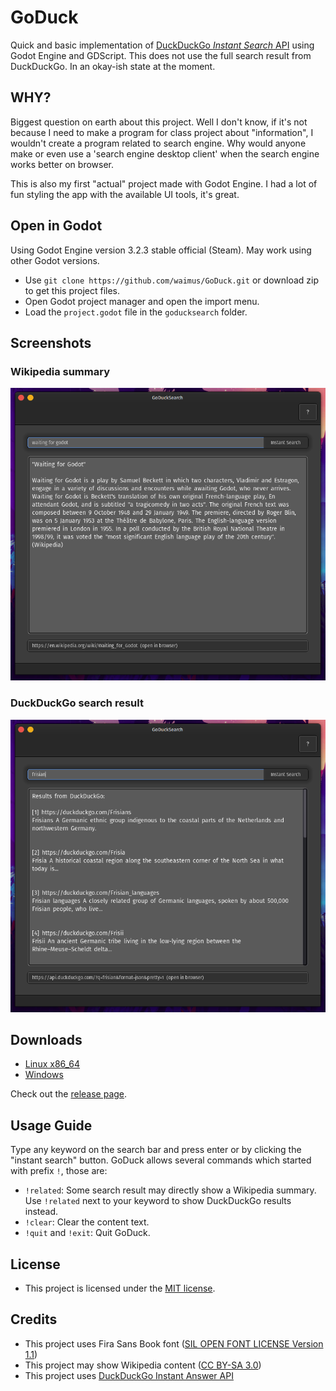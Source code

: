 # GoDuck
Quick and basic implementation of [DuckDuckGo *Instant Search* API](https://duckduckgo.com/api) using Godot Engine and GDScript. This does not use the full search result from DuckDuckGo. In an okay-ish state at the moment.

## WHY?
Biggest question on earth about this project. Well I don't know, if it's not because I need to make a program for class project about "information", I wouldn't create a program related to search engine. Why would anyone make or even use a 'search engine desktop client' when the search engine works better on browser.

This is also my first "actual" project made with Godot Engine. I had a lot of fun styling the app with the available UI tools, it's great.

## Open in Godot
Using Godot Engine version 3.2.3 stable official (Steam). May work using other Godot versions.

* Use `git clone https://github.com/waimus/GoDuck.git` or download zip to get this project files.
* Open Godot project manager and open the import menu.
* Load the `project.godot` file in the `goducksearch` folder.

## Screenshots
### Wikipedia summary
![screenshot](./images/goduck-abstract.png)
### DuckDuckGo search result
![screenshot](./images/goduck-related.png)

## Downloads
* [Linux x86_64](https://github.com/waimus/GoDuck/releases/download/v2.1.0/goduck-2.1-29_march_2021-linux_x86-64.zip)
* [Windows](https://github.com/waimus/GoDuck/releases/download/v2.1.0/goduck-2.1-29_march_2021-windows.zip)

Check out the [release page](https://github.com/waimus/GoDuck/releases).

## Usage Guide
Type any keyword on the search bar and press enter or by clicking the "instant search" button. GoDuck allows several commands which started with prefix `!`, those are:
* `!related`: Some search result may directly show a Wikipedia summary. Use `!related` next to your keyword to show DuckDuckGo results instead.
* `!clear`: Clear the content text.
* `!quit` and `!exit`: Quit GoDuck.

## License
* This project is licensed under the [MIT license](https://github.com/waimus/GoDuck/blob/main/LICENSE).

## Credits
* This project uses Fira Sans Book font ([SIL OPEN FONT LICENSE Version 1.1](https://github.com/bBoxType/FiraSans/blob/master/OFL.txt))
* This project may show Wikipedia content ([CC BY-SA 3.0](https://en.wikipedia.org/wiki/Wikipedia:Text_of_Creative_Commons_Attribution-ShareAlike_3.0_Unported_License))
* This project uses [DuckDuckGo Instant Answer API](https://duckduckgo.com/api)